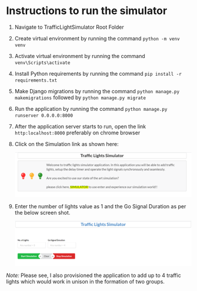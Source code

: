 # Instructions to run the simulator

1) Navigate to TrafficLightSimulator Root Folder
2) Create virtual environment by running the command `python -m venv venv`
3) Activate virtual environment by running the command `venv\Scripts\activate`
4) Install Python requirements by running the command `pip install -r requirements.txt`
5) Make Django migrations by running the command `python manage.py makemigrations` followed by `python manage.py migrate`
6) Run the application by running the command `python manage.py runserver 0.0.0.0:8000`
7) After the application server starts to run, open the link `http:localhost:8000` preferably on chrome browser
8) Click on the Simulation link as shown here:

    ![Image description](images/screen1.PNG)
9) Enter the number of lights value as 1 and the Go Signal Duration as per the below screen shot.
    
    ![Image description](images/screen2.PNG)


_Note:_ Please see, I also provisioned the application to add up to 4 traffic lights which would work in unison in the formation of two groups.